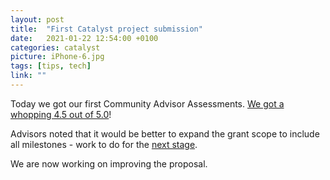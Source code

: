 ```yaml
---
layout: post
title:  "First Catalyst project submission"
date:   2021-01-22 12:54:00 +0100
categories: catalyst
picture: iPhone-6.jpg
tags: [tips, tech]
link: ""
---
```

Today we got our first Community Advisor Assessments.
[We got a whopping 4.5 out of 5.0](https://cardano.ideascale.com/c/idea/383011)!

Advisors noted that it would be better to expand the grant scope to include all milestones - work to do for the [next stage](https://cardano.ideascale.com/c/idea/396549).

We are now working on improving the proposal.


